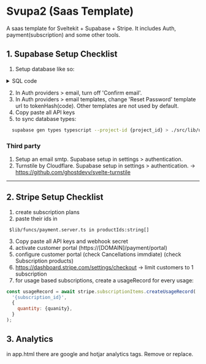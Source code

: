 
# Svupa2 (Saas Template)

A saas template for Sveltekit + Supabase + Stripe. It includes Auth, payment(subscription) and some other tools.



## 1. Supabase Setup Checklist

1. Setup database like so:
<details>
  <summary>SQL code</summary>
  
    ```sql
    -- profiles table
  create table
  public.profiles (
    id uuid not null,
    created_at timestamp with time zone not null default now(),
    full_name text null,
    constraint profiles_pkey primary key (id),
    constraint profiles_id_fkey foreign key (id) references auth.users (id) on update cascade on delete cascade
  ) tablespace pg_default;



    -- wallets table
    create table
    public.wallets (
      profile_id uuid not null,
      created_at timestamp with time zone not null default now(),
      subscription_id text null,
      customer_id text null,
      constraint wallets_pkey primary key (profile_id),
      constraint wallets_profile_id_fkey foreign key (profile_id) references profiles (id) on update cascade on delete cascade
    ) tablespace pg_default;

    -- On user creation
    CREATE OR REPLACE FUNCTION on_user_create()
    RETURNS TRIGGER AS $$
    BEGIN
        INSERT INTO public.profiles (id, full_name) VALUES (new.id, new.raw_user_meta_data ->> 'full_name');

        RETURN NEW;
    END;
    $$ LANGUAGE plpgsql SECURITY DEFINER;
    CREATE OR REPLACE TRIGGER user_created
    AFTER INSERT ON auth.users
    FOR EACH ROW
    EXECUTE FUNCTION on_user_create();

    -- On profile creation
    CREATE OR REPLACE FUNCTION on_profile_create()
    RETURNS TRIGGER AS $$
    BEGIN
        INSERT INTO public.wallets (id) VALUES (NEW.id);
        RETURN NEW;
    END;
    $$ LANGUAGE plpgsql;
    CREATE OR REPLACE TRIGGER profile_created
    AFTER INSERT ON public.profiles
    FOR EACH ROW
    EXECUTE FUNCTION on_profile_create();
    ```
</details>

2. In Auth providers > email, turn off 'Confirm email'.
3. In Auth providers > email templates, change 'Reset Password' template url to tokenHash(code). Other templates are not used by default.
4. Copy paste all API keys
5. to sync database types:
```bash
  supabase gen types typescript --project-id {project_id} > ./src/lib/utils/database.types.ts
```

### Third party
1. Setup an email smtp. Supabase setup in settings > authentication.
2. Turnstile by Cloudflare. Supabase setup in settings > authentication. -> https://github.com/ghostdevv/svelte-turnstile

---

## 2. Stripe Setup Checklist
1. create subscription plans
2. paste their ids in
```
 $lib/funcs/payment.server.ts in productIds:string[]
```
3. Copy paste all API keys and webhook secret
4. activate customer portal 
(https://[DOMAIN]/payment/portal)
5. configure customer portal 
(check Cancellations immdiate)
(check Subscription products)
6. https://dashboard.stripe.com/settings/checkout -> limit customers to 1 subscription
7. for usage based subscriptions, create a usageRecord for every usage:
```javascript
const usageRecord = await stripe.subscriptionItems.createUsageRecord(
  '{subscription_id}',
  {
    quantity: {quanity},
  }
);
```

## 3. Analytics
in app.html there are google and hotjar analytics tags. Remove or replace.


